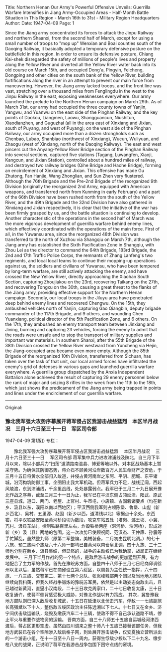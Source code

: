 Title: Northern Henan Our Army's Powerful Offensive Unveils: Guerrilla Warfare Intensifies in Jiang Army-Occupied Areas - Half-Month Battle Situation in This Region - March 16th to 31st - Military Region Headquarters
Author: 
Date: 1947-04-09
Page: 1

Since the Jiang army concentrated its forces to attack the Jinpu Railway and northern Shaanxi, from the second half of March, except for using a small number of troops to "mop up" Wenxian and Boai counties south of the Daoqing Railway, it basically adopted a temporary defensive posture on the battlefield in this region. In order to ensure its defensive posture, Chiang Kai-shek disregarded the safety of millions of people's lives and property along the Yellow River and diverted all the Yellow River water back into its old course on March 15th, and occupied Dong'a, Pingyin, Feicheng, Dongping and other cities on the south bank of the Yellow River, building fortifications along the river in an attempt to prevent our main force from maneuvering. However, the Jiang army lacked troops, and the front line was vast, stretching over a thousand miles from Fenglingdu in the west to the Jinpu Railway in the east, exposing weaknesses everywhere. Our army launched the prelude to the Northern Henan campaign on March 29th. As of March 31st, our army had occupied the three county towns of Yanjin, Yangwu, and Yuanwu on the east side of the Pinghan Railway, and the key points of Daokou, Liangmen, Laowu, Shangguancun, Niushitun, Xiaodianzhen, and Guguzhai (all in the area east of Xinxiang and Jixian, south of Puyang, and west of Puyang); on the west side of the Pinghan Railway, our army occupied more than a dozen strongholds such as Chenbao, Lubao, Shanbiao (northwest of Xinxiang), Wucun, Wuliyuan, and Zhaogu (west of Xinxiang, north of the Daoqing Railway). The east and west pincers cut the Anyang-Yellow River Bridge section of the Pinghan Railway into several sections, captured five stations (Tagang, Luwangfen, Xiaoji, Kangcun, and Jixian Station), controlled about a hundred miles of railway, and destroyed two railway bridges (Qihe Bridge and Haohe Bridge), forming an encirclement of Xinxiang and Jixian. This offensive has made Gu Zhutong, Fan Hanjie, Wang Zhonglian, and Sun Zhen very flustered. Although the 76th Brigade and the Pre-2nd Brigade of the reorganized 9th Division (originally the reorganized 2nd Army, equipped with American weapons, and transferred north from Kunming in early February) and a part of the 66th Division have been rushed north from the south of the Yellow River, and the 49th Brigade and the 32nd Division have also gathered in Xinxiang and Jixian respectively, it is clear that the initiative of the war has been firmly grasped by us, and the battle situation is continuing to develop.
    Another characteristic of the operations in the second half of March was the more vigorous development of guerrilla warfare behind enemy lines, which effectively coordinated with the operations of the main force. First of all, in the Yuwansu area, since the reorganized 48th Division was transferred to the north of Xuzhou via Shangqiu on March 7th, although the Jiang army has established the Sixth Pacification Zone in Shangqiu, with Zhou Lei as the director to command the 64th Brigade, 183rd Brigade, the 2nd and 17th Traffic Police Corps, the remnants of Zhang Lanfeng's two regiments, and local local teams to continue their mopping-up operations against us, the soldiers and civilians of Yuwansu, who have been tempered by long-term warfare, are still actively attacking the enemy, and have crossed the New Yellow River, directly approaching the Xiaohan South Section, capturing Zhoujiakou on the 23rd, recovering Taikang on the 27th, and recovering Tongxu on the 30th, causing a great threat to the flanks of the Jiang army, providing effective support for the Northern Henan campaign.
    Secondly, our local troops in the Jiluyu area have penetrated deep behind enemy lines and recovered Chengwu. On the 15th, they ambushed vehicles north of Yanjin, capturing Gao Qiangbin, deputy brigade commander of the 117th Brigade, and 9 others, and wounding Chen Yuanxiang, political director of the 5th Pacification Zone, and 6 others. On the 17th, they ambushed an enemy transport team between Jinxiang and Jining, burning and capturing 23 vehicles, forcing the enemy to admit that the roads were unsafe and to stop the transport of military supplies and important war materials.
    In southern Shanxi, after the 55th Brigade of the 38th Division crossed the Yellow River westward from Yuncheng via Hejin, the Jiang-occupied area became even more empty. Although the 85th Brigade of the reorganized 10th Division, transferred from Sichuan, has taken over the task of that unit, our local armed forces have infiltrated the enemy's grid of defenses in various gaps and launched guerrilla warfare everywhere. A guerrilla group dispatched by the Anxia Independent Battalion alone achieved the result of capturing 29 enemy personnel below the rank of major and seizing 8 rifles in the week from the 11th to the 18th, which just shows the predicament of the Jiang army being trapped in points and lines under the encirclement of our guerrilla warfare.



<hr /> 

Original: 


### 豫北我军强大攻势序幕展开蒋军侵占区我游击战益猛烈　本区半月战况　三月十六日至三十一日　军区司令部

1947-04-09
第1版()
专栏：

　　豫北我军强大攻势序幕展开蒋军侵占区我游击战益猛烈
  　本区半月战况
  　三月十六日至三十一日
  　军区司令部
    蒋军集中兵力进攻津浦线及陕北，自三月下半月以来，除以小部兵力“扫荡”道清路南温县、博爱等地以外，对本区战场基本上暂采守势。为确保其防御态势，蒋介石不顾黄河沿岸数百万人民生命财产之安危，于三月十五日将黄水全部归入故道，并侵占黄河南岸之东阿、平阴、肥城、东平诸城，沿河构筑防御工事，企图阻止我大军机动。但蒋军兵力不足，战线辽阔，西起风陵渡，东到津浦线，千余里战线，处处暴露弱点。我军已于三月二十九日展开豫北作战之序幕，截至三月三十一日为止，我军已在平汉东侧占领延津、阳武、原武三座县城，道口、两门、老屋、上官村、牛市屯，小店镇、古固砦诸要点（均在新乡、汲县以东，濮阳以南以西地区）；平汉西侧我军则占领陈堡、鲁堡、山彪（新乡西北）、吴村、五里源、赵固（新乡以西，道清线以北）等据点十余处。东西钳，将平汉铁路安阳至黄河桥段切为数段，攻克车站五处（塔岗、潞王坟、小冀、亢村、汲县车站），控制铁路百里左右，炸毁铁桥两座（淇河桥、浩河桥），形成对新（乡）汲（县）两地的包围。这一次攻势已使顾祝同、范汉杰、王仲廉、孙震等手忙脚乱，虽然整九师（原第二军整编，美械装备，二月初由昆明北调。）的七十六旅、预二旅两个旅及六十六师一部均已自黄河以南仓皇北调，四十九旅、三十二师也分别在新乡、汲县集结，但显然的，战争的主动权已为我确掌，战局正在继续发展中。
    三月下半月作战的另一个特点，是敌后游击战争的更加猛烈开展，有力地配合了主力军的作战。首先在豫皖苏方面，自整四十八师于三月七日经商邱调徐州以北以后，虽然蒋军已在商邱设立第六绥区，以周磊为主任统一指挥，六十四旅、一八三旅、交警第二、第十七两个总队、张岚峰残部两个团以及当地地方团队继续向我扫荡，但我久经战争锻炼的豫皖苏军民，依然是以主动姿态向敌出击，且已越过新黄河，直逼小汉南段，二十三日攻克周家口，二十七日收复太康，三十日收复通许，使蒋军侧背感受极大威胁，对豫北作战以有力策应。
    其次，冀鲁豫我地方部队则已深入敌后收复城武，十五日在延津以北伏击汽车，俘敌一一七旅副旅长高强斌以下十人，整伤敌五绥区政治主任陈远湘以下七人。十七日又在金乡、济宁间伏击敌运输队，烧毁及缴获汽车二十三辆，使敌不得不自己承认道路不靖，停止军火与重要作战物资的运输。
    晋南方面，自三十八师五十五旅自运城经河津西渡后，蒋占区更形空虚。虽然由四川调来之整十师八十五旅已接替该部任务，但我地方武装已在各个空隙渗入敌后格子网，到处展开游击战争，仅安夏独立营所派出的一个游击小组，在十一日至十八日一周内，获得生俘敌少校以下二十九名、缴步枪八支的战果，正说明了蒋军在我游击战争包围下困守点线的窘境。
